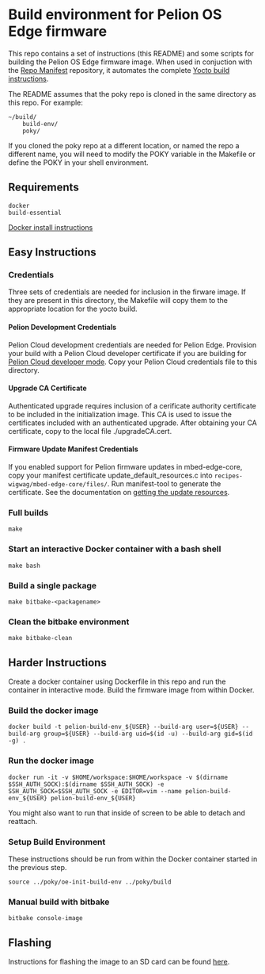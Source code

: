 # Build environment for Pelion OS Edge firmware

This repo contains a set of instructions (this README) and some scripts for building the Pelion OS Edge firmware image.
When used in conjuction with the [Repo Manifest](https://github.com/armpelionedge/manifest-pelion-os-edge) repository, it automates the complete [Yocto build instructions](https://github.com/armpelionedge/meta-pelion-os-edge/blob/master/BUILD.md).

The README assumes that the poky repo is cloned in the same directory as this repo.  For example:

    ~/build/
        build-env/
        poky/

If you cloned the poky repo at a different location, or named the repo a different name, you will need to modify the POKY variable in the Makefile or define the POKY in your shell environment.

## Requirements

    docker
    build-essential

   [Docker install instructions](https://docs.docker.com/install/linux/docker-ce/ubuntu/)

## Easy Instructions

### Credentials
   Three sets of credentials are needed for inclusion in the firware image. If they are present in this directory, the Makefile will copy them to the appropriate location for the yocto build.

#### Pelion Development Credentials

   Pelion Cloud development credentials are needed for Pelion Edge.  Provision your build with a Pelion Cloud developer certificate if you are building for [Pelion Cloud developer mode](https://cloud.mbed.com/docs/current/connecting/provisioning-development-devices.html).  Copy your Pelion Cloud credentials file to this directory.

#### Upgrade CA Certificate
   Authenticated upgrade requires inclusion of a cerificate authority certificate to be included in the initialization image.   This CA is used to issue the certificates included with an authenticated upgrade.  After obtaining your CA certificate, copy to the local file ./upgradeCA.cert.

#### Firmware Update Manifest Credentials

   If you enabled support for Pelion firmware updates in mbed-edge-core, copy your manifest certificate update_default_resources.c into `recipes-wigwag/mbed-edge-core/files/`.  Run manifest-tool to generate the certificate.  See the documentation on [getting the update resources](https://github.com/ARMmbed/mbed-edge/blob/master/README.md#getting-the-update-resources).

### Full builds

    make

### Start an interactive Docker container with a bash shell

    make bash

### Build a single package

    make bitbake-<packagename>

### Clean the bitbake environment

    make bitbake-clean

## Harder Instructions

Create a docker container using Dockerfile in this repo and run the container in interactive mode.  Build the firmware image from within Docker.

### Build the docker image

    docker build -t pelion-build-env_${USER} --build-arg user=${USER} --build-arg group=${USER} --build-arg uid=$(id -u) --build-arg gid=$(id -g) .

### Run the docker image

    docker run -it -v $HOME/workspace:$HOME/workspace -v $(dirname $SSH_AUTH_SOCK):$(dirname $SSH_AUTH_SOCK) -e SSH_AUTH_SOCK=$SSH_AUTH_SOCK -e EDITOR=vim --name pelion-build-env_${USER} pelion-build-env_${USER}

You might also want to run that inside of screen to be able to detach and
reattach.

### Setup Build Environment

These instructions should be run from within the Docker container started in the previous step.

    source ../poky/oe-init-build-env ../poky/build

### Manual build with bitbake

    bitbake console-image

## Flashing 
Instructions for flashing the image to an SD card can be found [here](https://github.com/armpelionedge/meta-pelion-os-edge/blob/master/FLASH.md).
